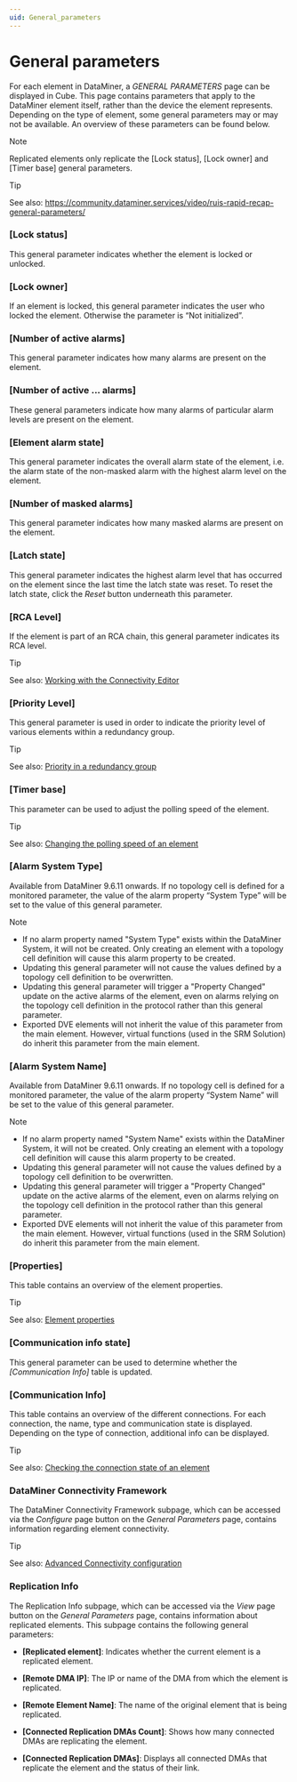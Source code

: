 ```yaml
---
uid: General_parameters
---
```


# General parameters

For each element in DataMiner, a *GENERAL PARAMETERS* page can be displayed in Cube. This page contains parameters that apply to the DataMiner element itself, rather than the device the element represents. Depending on the type of element, some general parameters may or may not be available. An overview of these parameters can be found below.

> [!NOTE]
> Replicated elements only replicate the \[Lock status\], \[Lock owner\] and \[Timer base\] general parameters.

> [!TIP]
> See also:
> <https://community.dataminer.services/video/ruis-rapid-recap-general-parameters/>

### \[Lock status\]

This general parameter indicates whether the element is locked or unlocked.

### \[Lock owner\]

If an element is locked, this general parameter indicates the user who locked the element. Otherwise the parameter is “Not initialized”.

### \[Number of active alarms\]

This general parameter indicates how many alarms are present on the element.

### \[Number of active ... alarms\]

These general parameters indicate how many alarms of particular alarm levels are present on the element.

### \[Element alarm state\]

This general parameter indicates the overall alarm state of the element, i.e. the alarm state of the non-masked alarm with the highest alarm level on the element.

### \[Number of masked alarms\]

This general parameter indicates how many masked alarms are present on the element.

### \[Latch state\]

This general parameter indicates the highest alarm level that has occurred on the element since the last time the latch state was reset. To reset the latch state, click the *Reset* button underneath this parameter.

### \[RCA Level\]

If the element is part of an RCA chain, this general parameter indicates its RCA level.

> [!TIP]
> See also:
> [Working with the Connectivity Editor](xref:Working_with_the_Connectivity_Editor)

### \[Priority Level\]

This general parameter is used in order to indicate the priority level of various elements within a redundancy group.

> [!TIP]
> See also:
> [Priority in a redundancy group](xref:About_redundancy_groups#priority-in-a-redundancy-group)

### \[Timer base\]

This parameter can be used to adjust the polling speed of the element.

> [!TIP]
> See also:
> [Changing the polling speed of an element](xref:Changing_the_polling_speed_of_an_element)

### \[Alarm System Type\]

Available from DataMiner 9.6.11 onwards. If no topology cell is defined for a monitored parameter, the value of the alarm property “System Type” will be set to the value of this general parameter.

> [!NOTE]
> - If no alarm property named "System Type" exists within the DataMiner System, it will not be created. Only creating an element with a topology cell definition will cause this alarm property to be created.
> - Updating this general parameter will not cause the values defined by a topology cell definition to be overwritten.
> - Updating this general parameter will trigger a "Property Changed" update on the active alarms of the element, even on alarms relying on the topology cell definition in the protocol rather than this general parameter.
> - Exported DVE elements will not inherit the value of this parameter from the main element. However, virtual functions (used in the SRM Solution) do inherit this parameter from the main element.

### \[Alarm System Name\]

Available from DataMiner 9.6.11 onwards. If no topology cell is defined for a monitored parameter, the value of the alarm property “System Name” will be set to the value of this general parameter.

> [!NOTE]
> - If no alarm property named "System Name" exists within the DataMiner System, it will not be created. Only creating an element with a topology cell definition will cause this alarm property to be created.
> - Updating this general parameter will not cause the values defined by a topology cell definition to be overwritten.
> - Updating this general parameter will trigger a "Property Changed" update on the active alarms of the element, even on alarms relying on the topology cell definition in the protocol rather than this general parameter.
> - Exported DVE elements will not inherit the value of this parameter from the main element. However, virtual functions (used in the SRM Solution) do inherit this parameter from the main element.

### \[Properties\]

This table contains an overview of the element properties.

> [!TIP]
> See also:
> [Element properties](xref:Element_properties)

### \[Communication info state\]

This general parameter can be used to determine whether the *\[Communication Info\]* table is updated.

### \[Communication Info\]

This table contains an overview of the different connections. For each connection, the name, type and communication state is displayed. Depending on the type of connection, additional info can be displayed.

> [!TIP]
> See also:
> [Checking the connection state of an element](xref:Checking_the_connection_state_of_an_element)

### DataMiner Connectivity Framework

The DataMiner Connectivity Framework subpage, which can be accessed via the *Configure* page button on the *General Parameters* page, contains information regarding element connectivity.

> [!TIP]
> See also:
> [Advanced Connectivity configuration](xref:Advanced_Connectivity_configuration)

### Replication Info

The Replication Info subpage, which can be accessed via the *View* page button on the *General Parameters* page, contains information about replicated elements. This subpage contains the following general parameters:

- **\[Replicated element\]**: Indicates whether the current element is a replicated element.

- **\[Remote DMA IP\]**: The IP or name of the DMA from which the element is replicated.

- **\[Remote Element Name\]**: The name of the original element that is being replicated.

- **\[Connected Replication DMAs Count\]**: Shows how many connected DMAs are replicating the element.

- **\[Connected Replication DMAs\]**: Displays all connected DMAs that replicate the element and the status of their link.
